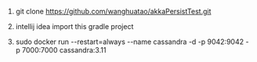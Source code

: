 1. git clone https://github.com/wanghuatao/akkaPersistTest.git

2. intellij idea import this gradle project
 
3. sudo docker run  --restart=always  --name cassandra -d -p 9042:9042 -p 7000:7000 cassandra:3.11

  
